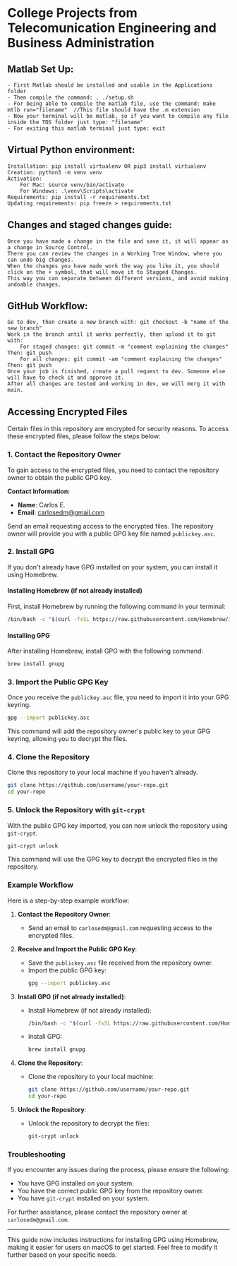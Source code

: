 # College Projects from Telecomunication Engineering and Business Administration
## Matlab Set Up:
    - First Matlab should be installed and usable in the Applications folder
    - Then compile the command: . ./setup.sh
    - For being able to compile the matlab file, use the command: make mtlb run="filename"  //This file should have the .m extension
    - Now your terminal will be matlab, so if you want to compile any file inside the TDS folder just type: "filename"
    - For exiting this matlab terminal just type: exit

## Virtual Python environment:
    Installation: pip install virtualenv OR pip3 install virtualenv
    Creation: python3 -m venv venv
    Activation:
        For Mac: source venv/bin/activate
        For Windows: .\venv\Scripts\activate
    Requirements: pip install -r requirements.txt
    Updating requirements: pip freeze > requirements.txt


## Changes and staged changes guide:
    Once you have made a change in the file and save it, it will appear as a change in Source Control.
    There you can review the changes in a Working Tree Window, where you can undo big changes.
    When the changes you have made work the way you like it, you should click on the + symbol, that will move it to Stagged Changes.
    This way you can separate between different versions, and avoid making undoable changes. 

## GitHub Workflow:
    Go to dev, then create a new branch with: git checkout -b "name of the new branch"
    Work in the branch until it works perfectly, then upload it to git with:
        For staged changes: git commit -m "comment explaining the changes"      Then: git push
        For all changes: git commit -am "comment explaining the changes"        Then: git push
    Once your job is finished, create a pull request to dev. Someone else will have to check it and approve it.
    After all changes are tested and working in dev, we will merg it with main.


## Accessing Encrypted Files

Certain files in this repository are encrypted for security reasons. To access these encrypted files, please follow the steps below:

### 1. Contact the Repository Owner

To gain access to the encrypted files, you need to contact the repository owner to obtain the public GPG key.

**Contact Information:**

- **Name**: Carlos E.
- **Email**: carlosedm@gmail.com

Send an email requesting access to the encrypted files. The repository owner will provide you with a public GPG key file named `publickey.asc`.

### 2. Install GPG

If you don't already have GPG installed on your system, you can install it using Homebrew.

#### Installing Homebrew (if not already installed)

First, install Homebrew by running the following command in your terminal:

```sh
/bin/bash -c "$(curl -fsSL https://raw.githubusercontent.com/Homebrew/install/HEAD/install.sh)"
```

#### Installing GPG

After installing Homebrew, install GPG with the following command:

```sh
brew install gnupg
```

### 3. Import the Public GPG Key

Once you receive the `publickey.asc` file, you need to import it into your GPG keyring.

```sh
gpg --import publickey.asc
```

This command will add the repository owner's public key to your GPG keyring, allowing you to decrypt the files.

### 4. Clone the Repository

Clone this repository to your local machine if you haven't already.

```sh
git clone https://github.com/username/your-repo.git
cd your-repo
```

### 5. Unlock the Repository with `git-crypt`

With the public GPG key imported, you can now unlock the repository using `git-crypt`.

```sh
git-crypt unlock
```

This command will use the GPG key to decrypt the encrypted files in the repository.

### Example Workflow

Here is a step-by-step example workflow:

1. **Contact the Repository Owner**:
   - Send an email to `carlosedm@gmail.com` requesting access to the encrypted files.

2. **Receive and Import the Public GPG Key**:
   - Save the `publickey.asc` file received from the repository owner.
   - Import the public GPG key:
     ```sh
     gpg --import publickey.asc
     ```

3. **Install GPG (if not already installed)**:
   - Install Homebrew (if not already installed):
     ```sh
     /bin/bash -c "$(curl -fsSL https://raw.githubusercontent.com/Homebrew/install/HEAD/install.sh)"
     ```
   - Install GPG:
     ```sh
     brew install gnupg
     ```

4. **Clone the Repository**:
   - Clone the repository to your local machine:
     ```sh
     git clone https://github.com/username/your-repo.git
     cd your-repo
     ```

5. **Unlock the Repository**:
   - Unlock the repository to decrypt the files:
     ```sh
     git-crypt unlock
     ```

### Troubleshooting

If you encounter any issues during the process, please ensure the following:

- You have GPG installed on your system.
- You have the correct public GPG key from the repository owner.
- You have `git-crypt` installed on your system.

For further assistance, please contact the repository owner at `carlosedm@gmail.com`.

---

This guide now includes instructions for installing GPG using Homebrew, making it easier for users on macOS to get started. Feel free to modify it further based on your specific needs.